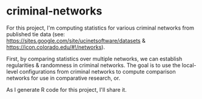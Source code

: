 # criminal-networks

For this project, I'm computing statistics for various criminal networks from published tie data (see: https://sites.google.com/site/ucinetsoftware/datasets & https://icon.colorado.edu/#!/networks).

First, by comparing statistics over multiple networks, we can establish  regularities & randomness in criminal networks. The goal is to use the local-level configurations from criminal networks to compute comparison networks for use in comparative research, or.

As I generate R code for this project, I'll share it.
